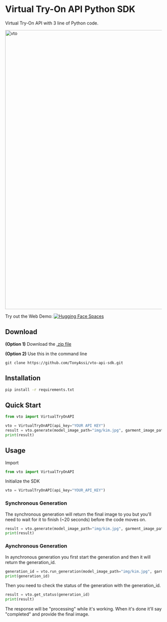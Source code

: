 # Virtual Try-On API Python SDK
Virtual Try-On API with 3 line of Python code.

<img width="894" alt="vto" src="https://github.com/user-attachments/assets/49118950-e1e0-4c71-8bd6-f454d8fc476c" />

Try out the Web Demo: [![Hugging Face Spaces](https://img.shields.io/badge/%F0%9F%A4%97%20Hugging%20Face-Spaces-blue)](https://huggingface.co/spaces/tonyassi/Virtual-Try-On-Pro)

## Download
**(Option 1)** Download the [.zip file](https://github.com/TonyAssi/vto-api-sdk/archive/refs/heads/main.zip)

**(Option 2)** Use this in the command line
```
git clone https://github.com/TonyAssi/vto-api-sdk.git
```

## Installation
```bash
pip install -r requirements.txt
```

## Quick Start
```python
from vto import VirtualTryOnAPI

vto = VirtualTryOnAPI(api_key="YOUR API KEY")
result = vto.generate(model_image_path="img/kim.jpg", garment_image_path="img/red.jpg", category="one-pieces")
print(result)
```

## Usage
Import
```python
from vto import VirtualTryOnAPI
```

Initialize the SDK
```python
vto = VirtualTryOnAPI(api_key="YOUR_API_KEY")
```

### Synchronous Generation
The synchronous generation will return the final image to you but you'll need to wait for it to finish (~20 seconds) before the code moves on.
```python
result = vto.generate(model_image_path="img/kim.jpg", garment_image_path="img/red.jpg", category="one-pieces")
print(result)
```

### Aynchronous Generation
In aynchronous generation you first start the generation and then it will return the generation_id.
```python
generation_id = vto.run_generation(model_image_path="img/kim.jpg", garment_image_path="img/black.jpg", category="one-pieces")
print(generation_id)
```
Then you need to check the status of the generation with the generation_id.
```python
result = vto.get_status(generation_id)
print(result)
```
The response will be "processing" while it's working. When it's done it'll say "completed" and provide the final image.
